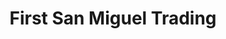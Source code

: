 ---
title: "First San Miguel Trading"
url: /san-pablo/first-san-miguel-trading/
shop: Eisenwaren
---